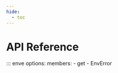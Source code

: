 ```yaml
---
hide:
  - toc
---
```


# API Reference

::: enve
    options:
        members:
            - get
            - EnvError

